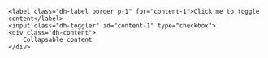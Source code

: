 <div class="dh-collapse">

    <label class="dh-label border p-1" for="content-1">Click me to toggle content</label>
    <input class="dh-toggler" id="content-1" type="checkbox">
    <div class="dh-content">
        Collapsable content
    </div>

</div>
